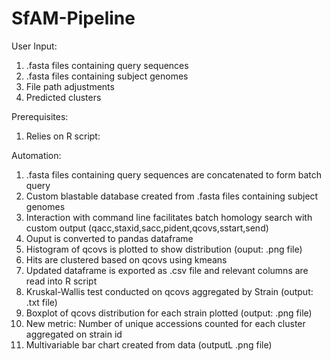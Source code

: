 # SfAM-Pipeline
User Input: 
1. .fasta files containing query sequences
2. .fasta files containing subject genomes
3. File path adjustments
4. Predicted clusters

Prerequisites:
1. Relies on R script: 

Automation:
1. .fasta files containing query sequences are concatenated to form batch query
2. Custom blastable database created from .fasta files containing subject genomes
3. Interaction with command line facilitates batch homology search with custom output (qacc,staxid,sacc,pident,qcovs,sstart,send)
4. Ouput is converted to pandas dataframe 
5. Histogram of qcovs is plotted to show distribution (ouput: .png file)
6. Hits are clustered based on qcovs using kmeans
7. Updated dataframe is exported as .csv file and relevant columns are read into R script
8. Kruskal-Wallis test conducted on qcovs aggregated by Strain (output: .txt file)
9. Boxplot of qcovs distribution for each strain plotted (output: .png file)
10. New metric: Number of unique accessions counted for each cluster aggregated on strain id
11. Multivariable bar chart created from data (outputL .png file)

